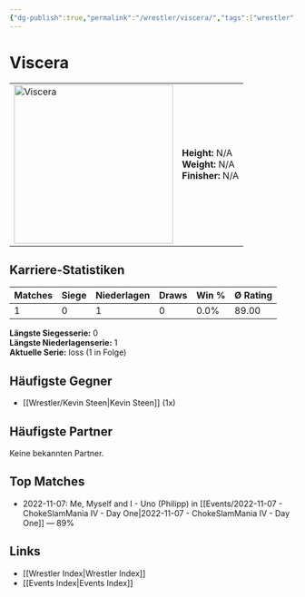 ```yaml
---
{"dg-publish":true,"permalink":"/wrestler/viscera/","tags":["wrestler"],"noteIcon":"","created":"2025-08-11T09:33:21.749+02:00"}
---
```



# Viscera

<table>
<tr>
<td><img src="Viscera.png" width="280" alt="Viscera"></td>
<td>
<b>Height:</b> N/A<br>
<b>Weight:</b> N/A<br>
<b>Finisher:</b> N/A<br>
</td>
</tr>
</table>

## Karriere-Statistiken

| Matches | Siege | Niederlagen | Draws | Win % | Ø Rating |
|---------|-------|-------------|-------|-------|-----------|
| 1 | 0 | 1 | 0 | 0.0% | 89.00 |

**Längste Siegesserie:** 0<br>**Längste Niederlagenserie:** 1<br>**Aktuelle Serie:** loss (1 in Folge)


## Häufigste Gegner
- [[Wrestler/Kevin Steen\|Kevin Steen]] (1x)

## Häufigste Partner
Keine bekannten Partner.

## Top Matches
- 2022-11-07: Me, Myself and I - Uno (Philipp) in [[Events/2022-11-07 - ChokeSlamMania IV - Day One\|2022-11-07 - ChokeSlamMania IV - Day One]] — 89%

## Links
- [[Wrestler Index\|Wrestler Index]]
- [[Events Index\|Events Index]]
